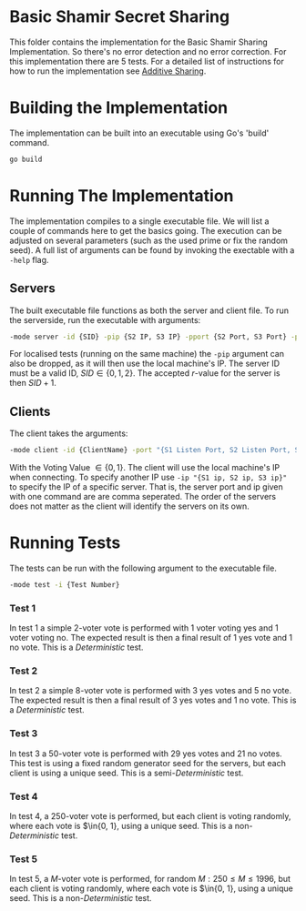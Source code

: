 # Basic Shamir Secret Sharing
This folder contains the implementation for the Basic Shamir Sharing Implementation. So there's no error detection and no error correction.
For this implementation there are 5 tests. For a detailed list of instructions for how to run the implementation see [Additive Sharing](../AdditiveShare/README.md).

# Building the Implementation
The implementation can be built into an executable using Go's 'build' command.
```cmd
go build
```

# Running The Implementation
The implementation compiles to a single executable file. We will list a couple of commands here to get the basics going. The execution can be adjusted on several parameters (such as the used prime or fix the random seed). A full list of arguments can be found by invoking the exectable with a `-help` flag.
## Servers
The built executable file functions as both the server and client file. To run the serverside, run the executable with arguments:
```cmd
-mode server -id {SID} -pip {S2 IP, S3 IP} -pport {S2 Port, S3 Port} -port {Listen Port}
```
For localised tests (running on the same machine) the `-pip` argument can also be dropped, as it will then use the local machine's IP. The server ID must be a valid ID, $SID\in\{0,1,2\}$. The accepted $r$-value for the server is then $SID+1$.

## Clients
The client takes the arguments:
```cmd
-mode client -id {ClientName} -port "{S1 Listen Port, S2 Listen Port, S3 Listen Port}" -v {Voting Value}
```
With the Voting Value $\in\{0,1\}$. The client will use the local machine's IP when connecting. To specify another IP use `-ip "{S1 ip, S2 ip, S3 ip}"` to specify the IP of a specific server. That is, the server port and ip given with one command are are comma seperated. The order of the servers does not matter as the client will identify the servers on its own.

# Running Tests
The tests can be run with the following argument to the executable file.
```cmd
-mode test -i {Test Number}
```

### Test 1
In test 1 a simple 2-voter vote is performed with 1 voter voting yes and 1 voter voting no. The expected result is then a final result of 1 yes vote and 1 no vote. 
This is a *Deterministic* test.

### Test 2

In test 2 a simple 8-voter vote is performed with 3 yes votes and 5 no vote. The expected result is then a final result of 3 yes votes and 1 no vote. 
This is a *Deterministic* test.

### Test 3

In test 3 a 50-voter vote is performed with 29 yes votes and 21 no votes. This test is using a fixed random generator seed for the servers, but each client is using a unique seed. 
This is a semi-*Deterministic* test.

### Test 4

In test 4, a 250-voter vote is performed, but each client is voting randomly, where each vote is $\in\{0, 1\}, using a unique seed. 
This is a non-*Deterministic* test.

### Test 5

In test 5, a $M$-voter vote is performed, for random $M: 250 \leq M \leq 1996$, but each client is voting randomly, where each vote is  $\in\{0, 1\}, using a unique seed. 
This is a non-*Deterministic* test.

